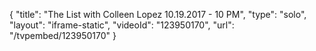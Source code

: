 {
    "title": "The List with Colleen Lopez 10.19.2017 - 10 PM",
    "type": "solo",
    "layout": "iframe-static",
    "videoId": "123950170",
    "url": "\/tvpembed\/123950170"
}